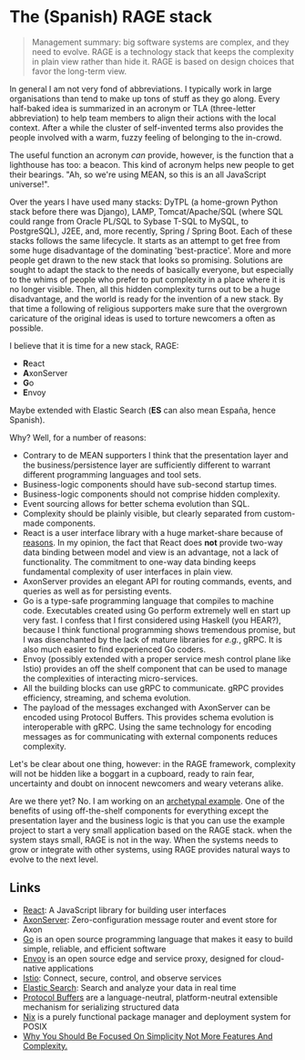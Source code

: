 # The (Spanish) RAGE stack

> Management summary: big software systems are complex, and they need to evolve. RAGE is a technology stack that keeps the complexity in plain view rather than hide it. RAGE is based on design choices that favor the long-term view.

In general I am not very fond of abbreviations. I typically work in large organisations than tend to make up tons of stuff as they go along. Every half-baked idea is summarized in an acronym or TLA (three-letter abbreviation) to help team members to align their actions with the local context. After a while the cluster of self-invented terms also provides the people involved with a warm, fuzzy feeling of belonging to the in-crowd.

The useful function an acronym _can_ provide, however, is the function that a lighthouse has too: a beacon. This kind of acronym helps new people to get their bearings. "Ah, so we're using MEAN, so this is an all JavaScript universe!".

Over the years I have used many stacks: DyTPL (a home-grown Python stack before there was Django), LAMP, Tomcat/Apache/SQL (where SQL could range from Oracle PL/SQL to Sybase T-SQL to MySQL, to PostgreSQL), J2EE, and, more recently, Spring / Spring Boot. Each of these stacks follows the same lifecycle. It starts as an attempt to get free from some huge disadvantage of the dominating 'best-practice'. More and more people get drawn to the new stack that looks so promising. Solutions are sought to adapt the stack to the needs of basically everyone, but especially to the whims of people who prefer to put complexity in a place where it is no longer visible. Then, all this hidden complexity turns out to be a huge disadvantage, and the world is ready for the invention of a new stack. By that time a following of religious supporters make sure that the overgrown caricature of the original ideas is used to torture newcomers a often as possible.

I believe that it is time for a new stack, RAGE:

* **R**eact
* **A**xonServer
* **G**o
* **E**nvoy

Maybe extended with Elastic Search (**ES** can also mean España, hence Spanish).

Why? Well, for a number of reasons:

* Contrary to de MEAN supporters I think that the presentation layer and the business/persistence layer are sufficiently different to warrant different programming languages and tool sets.
* Business-logic components should have sub-second startup times.
* Business-logic components should not comprise hidden complexity.
* Event sourcing allows for better schema evolution than SQL.
* Complexity should be plainly visible, but clearly separated from custom-made components.
* React is a user interface library with a huge market-share because of [reasons](https://medium.com/@TechMagic/reactjs-vs-angular5-vs-vue-js-what-to-choose-in-2018-b91e028fa91d). In my opinion, the fact that React does **not** provide two-way data binding between model and view is an advantage, not a lack of functionality. The commitment to one-way data binding keeps fundamental complexity of user interfaces in plain view.
* AxonServer provides an elegant API for routing commands, events, and queries as well as for persisting events.
* Go is a type-safe programming language that compiles to machine code. Executables created using Go perform extremely well en start up very fast. I confess that I first considered using Haskell (you HEAR?), because I think functional programming shows tremendous promise, but I was disenchanted by the lack of mature libraries for _e.g._, gRPC. It is also much easier to find experienced Go coders.
* Envoy (possibly extended with a proper service mesh control plane like Istio) provides an off the shelf component that can be used to manage the complexities of interacting micro-services.
* All the building blocks can use gRPC to communicate. gRPC provides efficiency, streaming, and schema evolution.
* The payload of the messages exchanged with AxonServer can be encoded using Protocol Buffers. This provides schema evolution is interoperable with gRPC. Using the same technology for encoding messages as for communicating with external components reduces complexity.

Let's be clear about one thing, however: in the RAGE framework, complexity will not be hidden like a boggart in a cupboard, ready to rain fear, uncertainty and doubt on innocent newcomers and weary veterans alike.

Are we there yet? No. I am working on an [archetypal example](https://github.com/jeroenvanmaanen/archetype-go-axon). One of the benefits of using off-the-shelf components for everything except the presentation layer and the business logic is that you can use the example project to start a very small application based on the RAGE stack. when the system stays small, RAGE is not in the way. When the systems needs to grow or integrate with other systems, using RAGE provides natural ways to evolve to the next level.

## Links

* [React](https://reactjs.org/): A JavaScript library for building user interfaces
* [AxonServer](https://axoniq.io/product-overview/axon-server): Zero-configuration message router and event store for Axon
* [Go](https://golang.org/) is an open source programming language that makes it easy to build simple, reliable, and efficient software
* [Envoy](https://www.envoyproxy.io/) is an open source edge and service proxy, designed for cloud-native applications
* [Istio](https://istio.io/): Connect, secure, control, and observe services
* [Elastic Search](https://www.elastic.co/): Search and analyze your data in real time
* [Protocol Buffers](https://developers.google.com/protocol-buffers) are a language-neutral, platform-neutral extensible mechanism for serializing structured data
* [Nix](https://nixos.org/nixos/nix-pills/) is a purely functional package manager and deployment system for POSIX
* [Why You Should Be Focused On Simplicity Not More Features And Complexity.](https://www.carlpullein.com/blog/why-you-should-be-focused-on-simplicity-not-more-features-and-complexity/12/9/2018)
